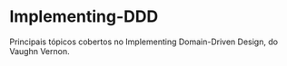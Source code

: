 # Implementing-DDD
Principais tópicos cobertos no Implementing Domain-Driven Design, do Vaughn Vernon.
